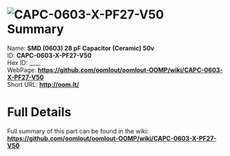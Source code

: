 
![CAPC-0603-X-PF27-V50](https://github.com/oomlout/oomlout-OOMP/blob/master/parts/CAPC-0603-X-PF27-V50/CAPC-0603-X-PF27-V50_420.jpg)   
Summary
=================
  
Name: __SMD (0603) 28 pF Capacitor (Ceramic) 50v__    
ID: __CAPC-0603-X-PF27-V50__   
Hex ID: ____   
WebPage: __https://github.com/oomlout/oomlout-OOMP/wiki/CAPC-0603-X-PF27-V50__   
Short URL: __http://oom.lt/__   

Full Details
==========================
Full summary of this part can be found in the wiki:   
__https://github.com/oomlout/oomlout-OOMP/wiki/CAPC-0603-X-PF27-V50__    

